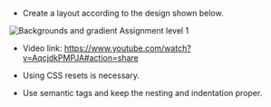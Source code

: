 - Create a layout according to the design shown below.

![Backgrounds and gradient Assignment level 1](https://raw.githubusercontent.com/suraj122/AC-STYLE-images/master/adding-media/ex-1.png)

- Video link: https://www.youtube.com/watch?v=AqcjdkPMPJA#action=share

- Using CSS resets is necessary.

- Use semantic tags and keep the nesting and indentation proper.
